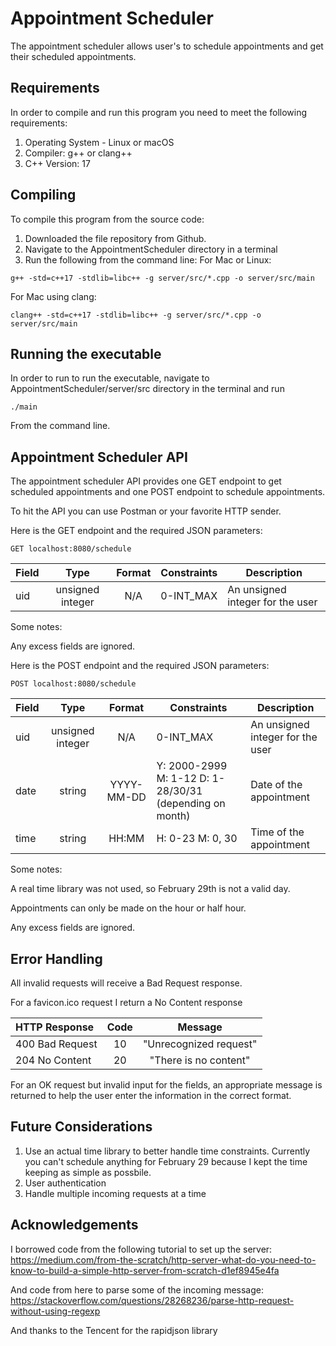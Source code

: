 # Appointment Scheduler

The appointment scheduler allows user's to schedule appointments and get their scheduled appointments.

## Requirements
In order to compile and run this program you need to meet the following requirements: 
1. Operating System - Linux or macOS
2. Compiler: g++ or clang++
3. C++ Version: 17

## Compiling

To compile this program from the source code:
1. Downloaded the file repository from Github.
2. Navigate to the AppointmentScheduler directory in a terminal
3. Run the following from the command line:
For Mac or Linux:
```
g++ -std=c++17 -stdlib=libc++ -g server/src/*.cpp -o server/src/main 
```

For Mac using clang:
```
clang++ -std=c++17 -stdlib=libc++ -g server/src/*.cpp -o server/src/main 
```

## Running the executable

In order to run to run the executable, navigate to AppointmentScheduler/server/src directory in the terminal and run

```
./main
```
From the command line.

## Appointment Scheduler API

The appointment scheduler API provides one GET endpoint to get scheduled appointments and one POST endpoint to schedule appointments.

To hit the API you can use Postman or your favorite HTTP sender.

Here is the GET endpoint and the required JSON parameters:

```
GET localhost:8080/schedule
```

| Field |       Type       | Format | Constraints | Description                      |
| :---- | :--------------: | :----: | ----------- | -------------------------------- |
| uid   | unsigned integer |  N/A   | 0-INT_MAX   | An unsigned integer for the user |

Some notes:

Any excess fields are ignored.

Here is the POST endpoint and the required JSON parameters:

```
POST localhost:8080/schedule
```

| Field |    Type    | Format | Constraints | Description |
| :----------------------------- | :----------: | :-----------: | ------------------------------ | ------------------------------ |
| uid                            |  unsigned integer  | N/A | 0-INT_MAX | An unsigned integer for the user |
| date                           | string | YYYY-MM-DD | Y: 2000-2999 M: 1-12 D: 1-28/30/31 (depending on month) | Date of the appointment |
| time | string | HH:MM | H: 0-23 M: 0, 30 | Time of the appointment |

Some notes:

A real time library was not used, so February 29th is not a valid day.

Appointments can only be made on the hour or half hour.

Any excess fields are ignored.

## Error Handling

All invalid requests will receive a Bad Request response.

For a favicon.ico request I return a No Content response

| HTTP Response |    Code    | Message |
| :----------------------------- | :----------: | :-----------: |
| 400 Bad Request | 10 | "Unrecognized request" |
| 204 No Content | 20 | "There is no content" |

For an OK request but invalid input for the fields, an appropriate message is returned to help the user enter the information in the correct format.


## Future Considerations
1. Use an actual time library to better handle time constraints. Currently you can't schedule anything for February 29 because I kept the time keeping as simple as possbile.
2. User authentication
3. Handle multiple incoming requests at a time


## Acknowledgements

I borrowed code from the following tutorial to set up the server:
https://medium.com/from-the-scratch/http-server-what-do-you-need-to-know-to-build-a-simple-http-server-from-scratch-d1ef8945e4fa

And code from here to parse some of the incoming message:
https://stackoverflow.com/questions/28268236/parse-http-request-without-using-regexp

And thanks to the Tencent for the rapidjson library